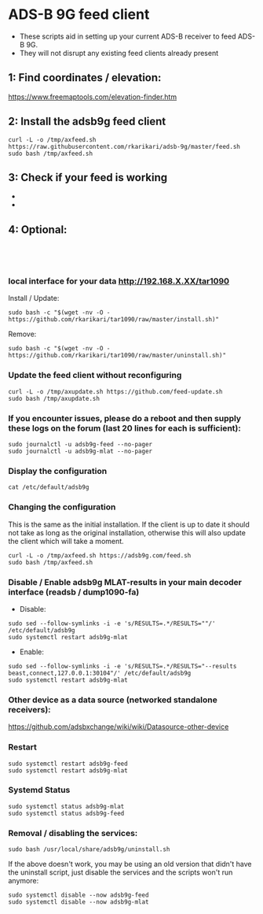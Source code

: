 # ADS-B 9G feed client

- These scripts aid in setting up your current ADS-B receiver to feed ADS-B 9G.
- They will not disrupt any existing feed clients already present

## 1: Find coordinates / elevation:

<https://www.freemaptools.com/elevation-finder.htm>

## 2: Install the adsb9g feed client

```
curl -L -o /tmp/axfeed.sh https://raw.githubusercontent.com/rkarikari/adsb-9g/master/feed.sh
sudo bash /tmp/axfeed.sh
```

## 3: Check  if your feed is working

- 
- 

## 4: Optional: 

```




```

###  local interface for your data http://192.168.X.XX/tar1090

Install / Update:
```
sudo bash -c "$(wget -nv -O - https://github.com/rkarikari/tar1090/raw/master/install.sh)"
```
Remove:
```
sudo bash -c "$(wget -nv -O - https://github.com/rkarikari/tar1090/raw/master/uninstall.sh)"
```

### Update the feed client without reconfiguring

```
curl -L -o /tmp/axupdate.sh https://github.com/feed-update.sh
sudo bash /tmp/axupdate.sh
```


### If you encounter issues, please do a reboot and then supply these logs on the forum (last 20 lines for each is sufficient):

```
sudo journalctl -u adsb9g-feed --no-pager
sudo journalctl -u adsb9g-mlat --no-pager
```


### Display the configuration

```
cat /etc/default/adsb9g
```

### Changing the configuration

This is the same as the initial installation.
If the client is up to date it should not take as long as the original installation,
otherwise this will also update the client which will take a moment.

```
curl -L -o /tmp/axfeed.sh https://adsb9g.com/feed.sh
sudo bash /tmp/axfeed.sh
```

### Disable / Enable adsb9g MLAT-results in your main decoder interface (readsb / dump1090-fa)

- Disable:

```
sudo sed --follow-symlinks -i -e 's/RESULTS=.*/RESULTS=""/' /etc/default/adsb9g
sudo systemctl restart adsb9g-mlat
```
- Enable:

```
sudo sed --follow-symlinks -i -e 's/RESULTS=.*/RESULTS="--results beast,connect,127.0.0.1:30104"/' /etc/default/adsb9g
sudo systemctl restart adsb9g-mlat
```

### Other device as a data source (networked standalone receivers):

https://github.com/adsbxchange/wiki/wiki/Datasource-other-device

### Restart

```
sudo systemctl restart adsb9g-feed
sudo systemctl restart adsb9g-mlat
```


### Systemd Status

```
sudo systemctl status adsb9g-mlat
sudo systemctl status adsb9g-feed
```


### Removal / disabling the services:

```
sudo bash /usr/local/share/adsb9g/uninstall.sh
```

If the above doesn't work, you may be using an old version that didn't have the uninstall script, just disable the services and the scripts won't run anymore:

```
sudo systemctl disable --now adsb9g-feed
sudo systemctl disable --now adsb9g-mlat
```
